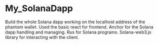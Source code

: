 # My_SolanaDapp
Build the whole Solana dapp working on the localhost address of the phantom wallet. 
Used the basic react for frontend. 
Anchor for the Solana dapp handling and managing. 
Rus for Solana programs.
Solana-web3.js library for interacting with the client. 
